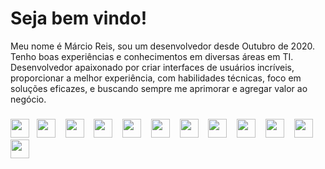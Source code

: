 Seja bem vindo!
==========================

Meu nome é Márcio Reis, sou um desenvolvedor desde Outubro de 2020.<br>
Tenho boas experiências e conhecimentos em diversas áreas em TI.
Desenvolvedor apaixonado por criar interfaces de usuários incríveis, proporcionar a melhor experiência, com habilidades técnicas, foco em soluções eficazes, e buscando sempre me aprimorar e agregar valor ao negócio.

### 
<img src="https://cdn.jsdelivr.net/gh/devicons/devicon/icons/html5/html5-original.svg" height="30" width="30" />&nbsp;&nbsp;
<img src="https://cdn.jsdelivr.net/gh/devicons/devicon/icons/css3/css3-original.svg" height="30" width="30" />&nbsp;&nbsp;&nbsp;
<img src="https://cdn.jsdelivr.net/gh/devicons/devicon/icons/sass/sass-original.svg" height="30" width="30" />&nbsp;&nbsp;&nbsp;
<img src="https://cdn.jsdelivr.net/gh/devicons/devicon/icons/tailwindcss/tailwindcss-plain.svg" height="30" width="30" />&nbsp;&nbsp;&nbsp;
<img src="https://cdn.jsdelivr.net/gh/devicons/devicon/icons/javascript/javascript-original.svg" height="30" width="30" />&nbsp;&nbsp;&nbsp;
<img src="https://cdn.jsdelivr.net/gh/devicons/devicon/icons/typescript/typescript-original.svg" height="30" width="30" />&nbsp;&nbsp;&nbsp;
<img src="https://cdn.jsdelivr.net/gh/devicons/devicon/icons/react/react-original.svg" height="30" width="30" />&nbsp;&nbsp;&nbsp;
<img src="https://cdn.jsdelivr.net/gh/devicons/devicon/icons/vuejs/vuejs-original.svg"  height="30" width="30" />&nbsp;&nbsp;&nbsp;
<img src="https://cdn.jsdelivr.net/gh/devicons/devicon/icons/git/git-original-wordmark.svg" height="30" width="30" />&nbsp;&nbsp;&nbsp;
<img src="https://cdn.jsdelivr.net/gh/devicons/devicon/icons/php/php-original.svg" height="30" width="30" />&nbsp;&nbsp;&nbsp;
<img src="https://cdn.jsdelivr.net/gh/devicons/devicon/icons/laravel/laravel-plain.svg" height="30" width="30" />&nbsp;&nbsp;&nbsp;
<img src="https://cdn.jsdelivr.net/gh/devicons/devicon/icons/mysql/mysql-plain-wordmark.svg" height="30" width="30" />
          
          
          
          







                


